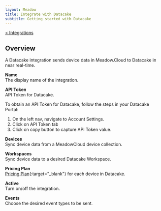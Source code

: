 ```yaml
---
layout: Meadow
title: Integrate with Datacake
subtitle: Getting started with Datacake
---
```

[< Integrations](../)  
## Overview

A Datacake integration sends device data in Meadow.Cloud to Datacake in near real-time.

**Name**  
The display name of the integration.

**API Token**  
API Token for Datacake.  

To obtain an API Token for Datacake, follow the steps in your Datacake Portal:
1. On the left nav, navigate to Account Settings.
2. Click on API Token tab 
3. Click on copy button to capture API Token value.

**Devices**  
Sync device data from a MeadowCloud device collection.

**Workspaces**  
Sync device data to a desired Datacake Workspace.

**Pricing Plan**  
[Pricing Plan](https://datacake.co/pricing#self-service-pricing-table){:target="_blank"} for each device in Datacake. 

**Active**  
Turn on/off the integration.

**Events**  
Choose the desired event types to be sent.